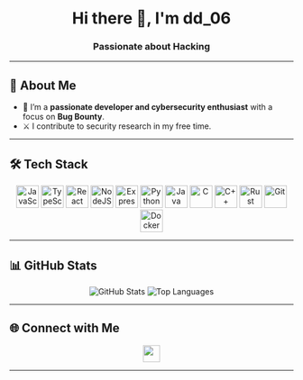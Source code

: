<h1 align="center">Hi there 👋, I'm dd_06</h1>
<h3 align="center">Passionate about Hacking</h3>

---

## 🧠 About Me

- 🎯 I’m a **passionate developer and cybersecurity enthusiast** with a focus on **Bug Bounty**.
- ⚔️ I contribute to security research in my free time.

---

## 🛠️ Tech Stack

<p align="center">
  <img src="https://cdn.jsdelivr.net/gh/devicons/devicon/icons/javascript/javascript-original.svg" width="40" alt="JavaScript"/>
  <img src="https://cdn.jsdelivr.net/gh/devicons/devicon/icons/typescript/typescript-original.svg" width="40" alt="TypeScript"/>
  <img src="https://cdn.jsdelivr.net/gh/devicons/devicon/icons/react/react-original.svg" width="40" alt="React"/>
  <img src="https://cdn.jsdelivr.net/gh/devicons/devicon/icons/nodejs/nodejs-plain-wordmark.svg" width="40" alt="NodeJS"/>
  <img src="https://cdn.jsdelivr.net/gh/devicons/devicon/icons/express/express-original-wordmark.svg" width="40" alt="Express"/>
  <img src="https://cdn.jsdelivr.net/gh/devicons/devicon/icons/python/python-original.svg" width="40" alt="Python"/>
  <img src="https://cdn.jsdelivr.net/gh/devicons/devicon/icons/java/java-original.svg" width="40" alt="Java"/>
  <img src="https://cdn.jsdelivr.net/gh/devicons/devicon/icons/c/c-original.svg" width="40" alt="C"/>
  <img src="https://cdn.jsdelivr.net/gh/devicons/devicon/icons/cplusplus/cplusplus-original.svg" width="40" alt="C++"/>
  <img src="https://cdn.jsdelivr.net/gh/devicons/devicon/icons/rust/rust-original.svg" width="40" alt="Rust"/>
  <img src="https://cdn.jsdelivr.net/gh/devicons/devicon/icons/git/git-original.svg" width="40" alt="Git"/>
  <img src="https://cdn.jsdelivr.net/gh/devicons/devicon/icons/docker/docker-plain-wordmark.svg" width="40" alt="Docker"/>
</p>

---

## 📊 GitHub Stats

<p align="center">
  <img src="https://github-readme-stats.vercel.app/api?username=dd060606&show_icons=true&theme=tokyonight" alt="GitHub Stats"/>
  <img src="https://github-readme-stats.vercel.app/api/top-langs/?username=dd060606&layout=compact&theme=tokyonight" alt="Top Languages"/>
</p>

---

## 🌐 Connect with Me

<p align="center">
  <a href="https://linkedin.com/in/dorian-desmars"><img src="https://cdn.jsdelivr.net/gh/devicons/devicon/icons/linkedin/linkedin-original.svg" width="30"/></a>
</p>

---
